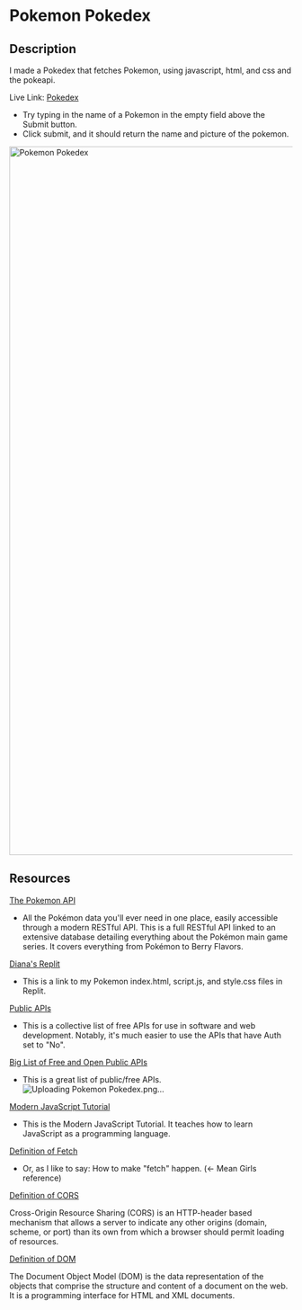 # Pokemon Pokedex

## Description
I made a Pokedex that fetches Pokemon, using javascript, html, and css and the pokeapi.

Live Link:
[Pokedex](https://api-workshop.dianakao.repl.co/)
- Try typing in the name of a Pokemon in the empty field above the Submit button. 
- Click submit, and it should return the name and picture of the pokemon.

<img width="1261" alt="Pokemon Pokedex" src="https://user-images.githubusercontent.com/14967456/113800598-3bee7700-9725-11eb-8c54-ee65b5027f07.png">

## Resources

[The Pokemon API](https://pokeapi.co/)

* All the Pokémon data you'll ever need in one place, easily accessible through a modern RESTful API. This is a full RESTful API linked to an extensive database detailing everything about the Pokémon main game series. It covers everything from Pokémon to Berry Flavors.

[Diana's Replit](https://replit.com/@dianakao/api-workshop#script.js)

* This is a link to my Pokemon index.html, script.js, and style.css files in Replit.

[Public APIs](https://github.com/public-apis/public-apis)

* This is a collective list of free APIs for use in software and web development. Notably, it's much easier to use the APIs that have Auth set to "No". 

[Big List of Free and Open Public APIs](https://mixedanalytics.com/blog/list-actually-free-open-no-auth-needed-apis/)

* This is a great list of public/free APIs.![Uploading Pokemon Pokedex.png…]()


[Modern JavaScript Tutorial](https://javascript.info/)

* This is the Modern JavaScript Tutorial. It teaches how to learn JavaScript as a programming language. 

[Definition of Fetch](https://searchsqlserver.techtarget.com/definition/fetch#:~:text=In%20computer%20technology%2C%20fetch%20has,reading%2C%20or%20moving%20data%20objects.&text=A%20register%20in%20the%20processor,next%20instruction%20to%20be%20executed) 

* Or, as I like to say: How to make "fetch" happen. (<- Mean Girls reference)

[Definition of CORS](https://developer.mozilla.org/en-US/docs/Web/HTTP/CORS)

Cross-Origin Resource Sharing (CORS) is an HTTP-header based mechanism that allows a server to indicate any other origins (domain, scheme, or port) than its own from which a browser should permit loading of resources. 

[Definition of DOM](https://developer.mozilla.org/en-US/docs/Web/API/Document_Object_Model/Introduction)

The Document Object Model (DOM) is the data representation of the objects that comprise the structure and content of a document on the web. It is a programming interface for HTML and XML documents. 
